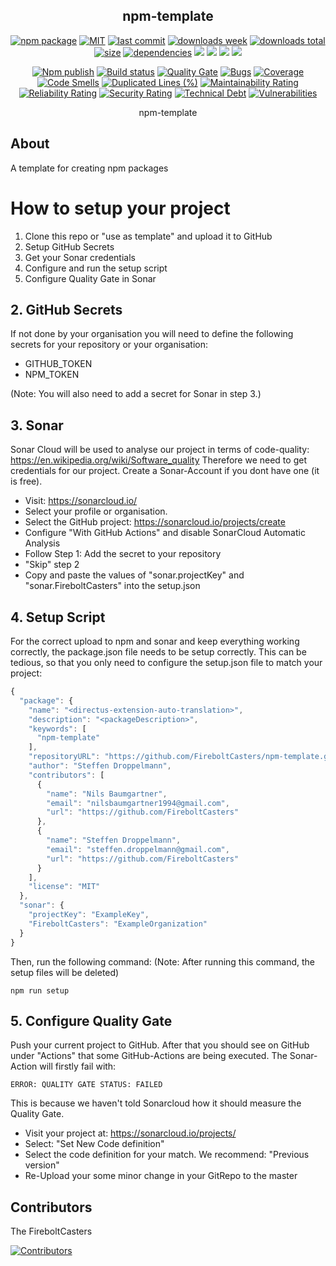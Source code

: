 <h2 align="center">
    npm-template
</h2>

<p align="center">
  <a href="https://badge.fury.io/js/directus-extension-auto-translation.svg"><img src="https://badge.fury.io/js/directus-extension-auto-translation.svg" alt="npm package" /></a>
  <a href="https://img.shields.io/github/license/FireboltCasters/directus-extension-auto-translation"><img src="https://img.shields.io/github/license/FireboltCasters/directus-extension-auto-translation" alt="MIT" /></a>
  <a href="https://img.shields.io/github/last-commit/FireboltCasters/directus-extension-auto-translation?logo=git"><img src="https://img.shields.io/github/last-commit/FireboltCasters/directus-extension-auto-translation?logo=git" alt="last commit" /></a>
  <a href="https://www.npmjs.com/package/directus-extension-auto-translation"><img src="https://img.shields.io/npm/dm/directus-extension-auto-translation.svg" alt="downloads week" /></a>
  <a href="https://www.npmjs.com/package/directus-extension-auto-translation"><img src="https://img.shields.io/npm/dt/directus-extension-auto-translation.svg" alt="downloads total" /></a>
  <a href="https://github.com/FireboltCasters/directus-extension-auto-translation"><img src="https://shields.io/github/languages/code-size/FireboltCasters/directus-extension-auto-translation" alt="size" /></a>
  <a href="https://david-dm.org/FireboltCasters/directus-extension-auto-translation"><img src="https://david-dm.org/FireboltCasters/directus-extension-auto-translation/status.svg" alt="dependencies" /></a>
  <a href="https://app.fossa.com/projects/git%2Bgithub.com%2FFireboltCasters%2Fdirectus-extension-auto-translation?ref=badge_shield" alt="FOSSA Status"><img src="https://app.fossa.com/api/projects/git%2Bgithub.com%2FFireboltCasters%2Fdirectus-extension-auto-translation.svg?type=shield"/></a>
  <a href="https://github.com/google/gts" alt="Google TypeScript Style"><img src="https://img.shields.io/badge/code%20style-google-blueviolet.svg"/></a>
  <a href="https://shields.io/" alt="Google TypeScript Style"><img src="https://img.shields.io/badge/uses-TypeScript-blue.svg"/></a>
  <a href="https://github.com/marketplace/actions/lint-action"><img src="https://img.shields.io/badge/uses-Lint%20Action-blue.svg"/></a>
</p>

<p align="center">
  <a href="https://github.com/FireboltCasters/directus-extension-auto-translation/actions/workflows/npmPublish.yml"><img src="https://github.com/FireboltCasters/directus-extension-auto-translation/actions/workflows/npmPublish.yml/badge.svg" alt="Npm publish" /></a>
  <a href="https://github.com/FireboltCasters/directus-extension-auto-translation/actions/workflows/linter.yml"><img src="https://github.com/FireboltCasters/directus-extension-auto-translation/actions/workflows/linter.yml/badge.svg" alt="Build status" /></a>
  <a href="https://sonarcloud.io/dashboard?id=FireboltCasters_directus-extension-auto-translation"><img src="https://sonarcloud.io/api/project_badges/measure?project=FireboltCasters_directus-extension-auto-translation&metric=alert_status" alt="Quality Gate" /></a>
  <a href="https://sonarcloud.io/dashboard?id=FireboltCasters_directus-extension-auto-translation"><img src="https://sonarcloud.io/api/project_badges/measure?project=FireboltCasters_directus-extension-auto-translation&metric=bugs" alt="Bugs" /></a>
  <a href="https://sonarcloud.io/dashboard?id=FireboltCasters_directus-extension-auto-translation"><img src="https://sonarcloud.io/api/project_badges/measure?project=FireboltCasters_directus-extension-auto-translation&metric=coverage" alt="Coverage" /></a>
  <a href="https://sonarcloud.io/dashboard?id=FireboltCasters_directus-extension-auto-translation"><img src="https://sonarcloud.io/api/project_badges/measure?project=FireboltCasters_directus-extension-auto-translation&metric=code_smells" alt="Code Smells" /></a>
  <a href="https://sonarcloud.io/dashboard?id=FireboltCasters_directus-extension-auto-translation"><img src="https://sonarcloud.io/api/project_badges/measure?project=FireboltCasters_directus-extension-auto-translation&metric=duplicated_lines_density" alt="Duplicated Lines (%)" /></a>
  <a href="https://sonarcloud.io/dashboard?id=FireboltCasters_directus-extension-auto-translation"><img src="https://sonarcloud.io/api/project_badges/measure?project=FireboltCasters_directus-extension-auto-translation&metric=sqale_rating" alt="Maintainability Rating" /></a>
  <a href="https://sonarcloud.io/dashboard?id=FireboltCasters_directus-extension-auto-translation"><img src="https://sonarcloud.io/api/project_badges/measure?project=FireboltCasters_directus-extension-auto-translation&metric=reliability_rating" alt="Reliability Rating" /></a>
  <a href="https://sonarcloud.io/dashboard?id=FireboltCasters_directus-extension-auto-translation"><img src="https://sonarcloud.io/api/project_badges/measure?project=FireboltCasters_directus-extension-auto-translation&metric=security_rating" alt="Security Rating" /></a>
  <a href="https://sonarcloud.io/dashboard?id=FireboltCasters_directus-extension-auto-translation"><img src="https://sonarcloud.io/api/project_badges/measure?project=FireboltCasters_directus-extension-auto-translation&metric=sqale_index" alt="Technical Debt" /></a>
  <a href="https://sonarcloud.io/dashboard?id=FireboltCasters_directus-extension-auto-translation"><img src="https://sonarcloud.io/api/project_badges/measure?project=FireboltCasters_directus-extension-auto-translation&metric=vulnerabilities" alt="Vulnerabilities" /></a>
</p>

<p align="center">
    npm-template
</p>

## About

A template for creating npm packages

# How to setup your project

1. Clone this repo or "use as template" and upload it to GitHub
2. Setup GitHub Secrets
2. Get your Sonar credentials
3. Configure and run the setup script
4. Configure Quality Gate in Sonar


## 2. GitHub Secrets

If not done by your organisation you will need to define the following secrets for your repository or your organisation:
- GITHUB_TOKEN
- NPM_TOKEN

(Note: You will also need to add a secret for Sonar in step 3.)


## 3. Sonar

Sonar Cloud will be used to analyse our project in terms of code-quality: https://en.wikipedia.org/wiki/Software_quality
Therefore we need to get credentials for our project. Create a Sonar-Account if you dont have one (it is free).

- Visit: https://sonarcloud.io/
- Select your profile or organisation.
- Select the GitHub project: https://sonarcloud.io/projects/create
- Configure "With GitHub Actions" and disable SonarCloud Automatic Analysis
- Follow Step 1: Add the secret to your repository
- "Skip" step 2
- Copy and paste the values of "sonar.projectKey" and "sonar.FireboltCasters" into the setup.json


## 4. Setup Script

For the correct upload to npm and sonar and keep everything working correctly, the package.json file needs to be setup correctly. This can be tedious, so that you only need to configure the setup.json file to match your project:

```javascript
{
  "package": {
    "name": "<directus-extension-auto-translation>",
    "description": "<packageDescription>",
    "keywords": [
      "npm-template"
    ],
    "repositoryURL": "https://github.com/FireboltCasters/npm-template.git",
    "author": "Steffen Droppelmann",
    "contributors": [
      {
        "name": "Nils Baumgartner",
        "email": "nilsbaumgartner1994@gmail.com",
        "url": "https://github.com/FireboltCasters"
      },
      {
        "name": "Steffen Droppelmann",
        "email": "steffen.droppelmann@gmail.com",
        "url": "https://github.com/FireboltCasters"
      }
    ],
    "license": "MIT"
  },
  "sonar": {
    "projectKey": "ExampleKey",
    "FireboltCasters": "ExampleOrganization"
  }
}
```

Then, run the following command:
(Note: After running this command, the setup files will be deleted)

```
npm run setup
```

## 5. Configure Quality Gate

Push your current project to GitHub. After that you should see on GitHub under "Actions" that some GitHub-Actions are being executed. The Sonar-Action will firstly fail with: 
```
ERROR: QUALITY GATE STATUS: FAILED
```
This is because we haven't told Sonarcloud how it should measure the Quality Gate.

- Visit your project at: https://sonarcloud.io/projects/
- Select: "Set New Code definition"
- Select the code definition for your match. We recommend: "Previous version"
- Re-Upload your some minor change in your GitRepo to the master


## Contributors

The FireboltCasters

<a href="https://github.com/FireboltCasters/directus-extension-auto-translation"><img src="https://contrib.rocks/image?repo=FireboltCasters/directus-extension-auto-translation" alt="Contributors" /></a>
